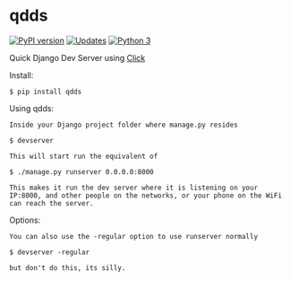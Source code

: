 # qdds

[![PyPI version](https://badge.fury.io/py/qdds.svg)](https://badge.fury.io/py/qdds)
[![Updates](https://pyup.io/repos/github/benmcnelly/qdds/shield.svg)](https://pyup.io/repos/github/benmcnelly/qdds/)
[![Python 3](https://pyup.io/repos/github/benmcnelly/qdds/python-3-shield.svg)](https://pyup.io/repos/github/benmcnelly/qdds/)

Quick Django Dev Server using [Click](https://github.com/pallets/click)

Install:

    $ pip install qdds

Using qdds:

    Inside your Django project folder where manage.py resides
    
    $ devserver
    
    This will start run the equivalent of
    
    $ ./manage.py runserver 0.0.0.0:8000
    
    This makes it run the dev server where it is listening on your IP:8000, and other people on the networks, or your phone on the WiFi can reach the server.
    
Options:

    You can also use the -regular option to use runserver normally
    
    $ devserver -regular
    
    but don't do this, its silly.

